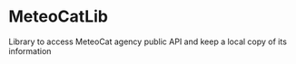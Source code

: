 # MeteoCatLib
Library to access MeteoCat agency public API and keep a local copy of its information
